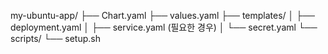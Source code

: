 my-ubuntu-app/
├── Chart.yaml
├── values.yaml
├── templates/
│ ├── deployment.yaml
│ ├── service.yaml (필요한 경우)
│ └── secret.yaml
└── scripts/
└── setup.sh
